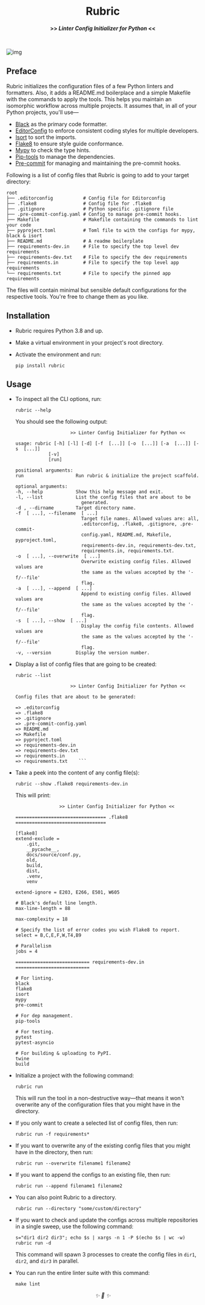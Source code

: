 
<div align="center">

<h1>Rubric</h1>
<strong>>> <i>Linter Config Initializer for Python</i> <<</strong>

&nbsp;

</div>

![img](https://user-images.githubusercontent.com/30027932/122619075-6a87b700-d0b1-11eb-9d6b-355446910cc1.png)


## Preface

Rubric initializes the configuration files of a few Python linters and formatters. Also, it adds a README.md boilerplace and a simple Makefile with the commands to apply the tools. This helps you maintain an isomorphic workflow across multiple projects. It assumes that, in all of your Python projects, you'll use—

* [Black](https://github.com/psf/black) as the primary code formatter.
* [EditorConfig](https://editorconfig.org/) to enforce consistent coding styles for multiple developers.
* [Isort](https://github.com/PyCQA/isort) to sort the imports.
* [Flake8](https://github.com/PyCQA/flake8) to ensure style guide conformance.
* [Mypy](https://github.com/python/mypy) to check the type hints.
* [Pip-tools](https://github.com/jazzband/pip-tools) to manage the dependencies.
* [Pre-commit](https://pre-commit.com/) for managing and maintaining the pre-commit hooks.


Following is a list of config files that Rubric is going to add to your target directory:

```
root
├── .editorconfig           # Config file for Editorconfig
├── .flake8                 # Config file for .flake8
├── .gitignore              # Python specific .gitignore file
├── .pre-commit-config.yaml # Config to manage pre-commit hooks.
├── Makefile                # Makefile containing the commands to lint your code
├── pyproject.toml          # Toml file to with the configs for mypy, black & isort
├── README.md               # A readme boilerplate
├── requirements-dev.in     # File to specify the top level dev requirements
├── requirements-dev.txt    # File to specify the dev requirements
├── requirements.in         # File to specify the top level app requirements
└── requirements.txt        # File to specify the pinned app requirements
```

The files will contain minimal but sensible default configurations for the respective tools. You're free to change them as you like.

## Installation

* Rubric requires Python 3.8 and up.

* Make a virtual environment in your project's root directory.

* Activate the environment and run:

    ```
    pip install rubric
    ```

## Usage

* To inspect all the CLI options, run:

    ```
    rubric --help
    ```

    You should see the following output:

    ```
                        >> Linter Config Initializer for Python <<

    usage: rubric [-h] [-l] [-d] [-f  [...]] [-o  [...]] [-a  [...]] [-s  [...]]
                [-v]
                [run]

    positional arguments:
    run                   Run rubric & initialize the project scaffold.

    optional arguments:
    -h, --help            Show this help message and exit.
    -l, --list            List the config files that are about to be
                            generated.
    -d , --dirname        Target directory name.
    -f  [ ...], --filename  [ ...]
                            Target file names. Allowed values are: all,
                            .editorconfig, .flake8, .gitignore, .pre-commit-
                            config.yaml, README.md, Makefile, pyproject.toml,
                            requirements-dev.in, requirements-dev.txt,
                            requirements.in, requirements.txt.
    -o  [ ...], --overwrite  [ ...]
                            Overwrite existing config files. Allowed values are
                            the same as the values accepted by the '-f/--file'
                            flag.
    -a  [ ...], --append  [ ...]
                            Append to existing config files. Allowed values are
                            the same as the values accepted by the '-f/--file'
                            flag.
    -s  [ ...], --show  [ ...]
                            Display the config file contents. Allowed values are
                            the same as the values accepted by the '-f/--file'
                            flag.
    -v, --version         Display the version number.
    ```

* Display a list of config files that are going to be created:

    ```
    rubric --list
    ```

    ```
                        >> Linter Config Initializer for Python <<

    Config files that are about to be generated:

    => .editorconfig
    => .flake8
    => .gitignore
    => .pre-commit-config.yaml
    => README.md
    => Makefile
    => pyproject.toml
    => requirements-dev.in
    => requirements-dev.txt
    => requirements.in
    => requirements.txt    ```

* Take a peek into the content of any config file(s):
    ```
    rubric --show .flake8 requirements-dev.in
    ```

    This will print:

    ```
                    >> Linter Config Initializer for Python <<

    ================================= .flake8 =================================

    [flake8]
    extend-exclude =
        .git,
        __pycache__,
        docs/source/conf.py,
        old,
        build,
        dist,
        .venv,
        venv

    extend-ignore = E203, E266, E501, W605

    # Black's default line length.
    max-line-length = 88

    max-complexity = 18

    # Specify the list of error codes you wish Flake8 to report.
    select = B,C,E,F,W,T4,B9

    # Parallelism
    jobs = 4

    =========================== requirements-dev.in ===========================

    # For linting.
    black
    flake8
    isort
    mypy
    pre-commit

    # For dep management.
    pip-tools

    # For testing.
    pytest
    pytest-asyncio

    # For building & uploading to PyPI.
    twine
    build

    ```


* Initialize a project with the following command:

    ```
    rubric run
    ```

    This will run the tool in a non-destructive way—that means it won't overwrite any of the configuration files that you might have in the directory.

* If you only want to create a selected list of config files, then run:

    ```
    rubric run -f requirements*
    ```

* If you want to overwrite any of the existing config files that you might have in the directory, then run:

    ```
    rubric run --overwrite filename1 filename2
    ```

* If you want to append the configs to an existing file, then run:

    ```
    rubric run --append filename1 filename2
    ```

* You can also point Rubric to a directory.

    ```
    rubric run --directory "some/custom/directory"
    ```

* If you want to check and update the configs across multiple repositories in a single sweep, use the following command:

    ```
    s="dir1 dir2 dir3"; echo $s | xargs -n 1 -P $(echo $s | wc -w) rubric run -d
    ```

    This command will spawn 3 processes to create the config files in `dir1`, `dir2`, and `dir3` in parallel.

* You can run the entire linter suite with this command:

    ```
    make lint
    ```

<div align="center">
<i> ✨ 🍰 ✨ </i>
</div>
